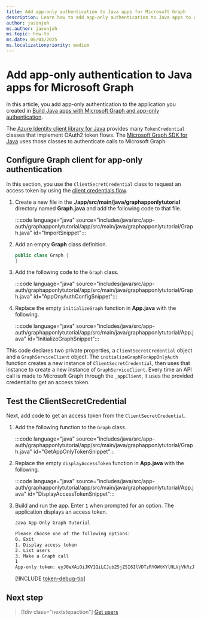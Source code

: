 ```yaml
---
title: Add app-only authentication to Java apps for Microsoft Graph
description: Learn how to add app-only authentication to Java apps to call Microsoft Graph
author: jasonjoh
ms.author: jasonjoh
ms.topic: how-to
ms.date: 06/03/2025
ms.localizationpriority: medium
---
```


# Add app-only authentication to Java apps for Microsoft Graph

<!-- cSpell:ignore graphapponlytutorial -->

In this article, you add app-only authentication to the application you created in [Build Java apps with Microsoft Graph and app-only authentication](java-app-only.md).

The [Azure Identity client library for Java](https://github.com/Azure/azure-sdk-for-java/tree/master/sdk/identity/azure-identity) provides many `TokenCredential` classes that implement OAuth2 token flows. The [Microsoft Graph SDK for Java](https://github.com/microsoftgraph/msgraph-sdk-java) uses those classes to authenticate calls to Microsoft Graph.

## Configure Graph client for app-only authentication

In this section, you use the `ClientSecretCredential` class to request an access token by using the [client credentials flow](/azure/active-directory/develop/v2-oauth2-client-creds-grant-flow).

1. Create a new file in the **./app/src/main/java/graphapponlytutorial** directory named **Graph.java** and add the following code to that file.

    :::code language="java" source="includes/java/src/app-auth/graphapponlytutorial/app/src/main/java/graphapponlytutorial/Graph.java" id="ImportSnippet":::

1. Add an empty **Graph** class definition.

    ```java
    public class Graph {
    }
    ```

1. Add the following code to the `Graph` class.

    :::code language="java" source="includes/java/src/app-auth/graphapponlytutorial/app/src/main/java/graphapponlytutorial/Graph.java" id="AppOnyAuthConfigSnippet":::

1. Replace the empty `initializeGraph` function in **App.java** with the following.

    :::code language="java" source="includes/java/src/app-auth/graphapponlytutorial/app/src/main/java/graphapponlytutorial/App.java" id="InitializeGraphSnippet":::

This code declares two private properties, a `ClientSecretCredential` object and a `GraphServiceClient` object. The `initializeGraphForAppOnlyAuth` function creates a new instance of `ClientSecretCredential`, then uses that instance to create a new instance of `GraphServiceClient`. Every time an API call is made to Microsoft Graph through the `_appClient`, it uses the provided credential to get an access token.

## Test the ClientSecretCredential

Next, add code to get an access token from the `ClientSecretCredential`.

1. Add the following function to the `Graph` class.

    :::code language="java" source="includes/java/src/app-auth/graphapponlytutorial/app/src/main/java/graphapponlytutorial/Graph.java" id="GetAppOnlyTokenSnippet":::

1. Replace the empty `displayAccessToken` function in **App.java** with the following.

    :::code language="java" source="includes/java/src/app-auth/graphapponlytutorial/app/src/main/java/graphapponlytutorial/App.java" id="DisplayAccessTokenSnippet":::

1. Build and run the app. Enter `1` when prompted for an option. The application displays an access token.

    ```bash
    Java App-Only Graph Tutorial

    Please choose one of the following options:
    0. Exit
    1. Display access token
    2. List users
    3. Make a Graph call
    1
    App-only token: eyJ0eXAiOiJKV1QiLCJub25jZSI6IlVDTzRYOWtKYlNLVjVkRzJGenJqd2xvVUcwWS...
    ```

    [!INCLUDE [token-debug-tip](includes/shared/token-debug-tip.md)]

## Next step

> [!div class="nextstepaction"]
> [Get users](java-app-only-get-users.md)
